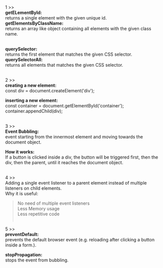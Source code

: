 1 >> <br>
**getELementById:**<br>
returns a single element with the given unique id.<br>
**getElementsByClassName:**<br>
returns an array like object containing all elements with the given class name.<br><br>

**querySelector:**<br>
returns the first element that matches the given CSS selector.<br>
**querySelectorAll:**<br>
returns all elements that matches the given CSS selector.<br><br>

2 >> <br>
**creating a new element:**<br>
const div = document.createElement('div');<br>

**inserting a new element:**<br>
const container = document.getElementById('container');<br>
container.appendChild(div);<br><br>

3 >><br>
**Event Bubbling:** <br>
event starting from the innermost element and moving towards the document object.<br>

**How it works:**<br>
If a button is clicked inside a div, the button will be triggered first, then the div, then the parent, until it reaches the document object.<br><br>

4 >><br>
Adding a single event listener to a parent element instead of multiple listeners on child elements.
<br>
Why it is useful:
> No need of multiple event listeners<br>
> Less Memory usage<br>
> Less repetitive code<br><br>

5 >><br>
**preventDefault:**<br>
prevents the default browser event (e.g. reloading after clicking a button inside a form.).<br>

**stopPropagation:**<br>
stops the event from bubbling.